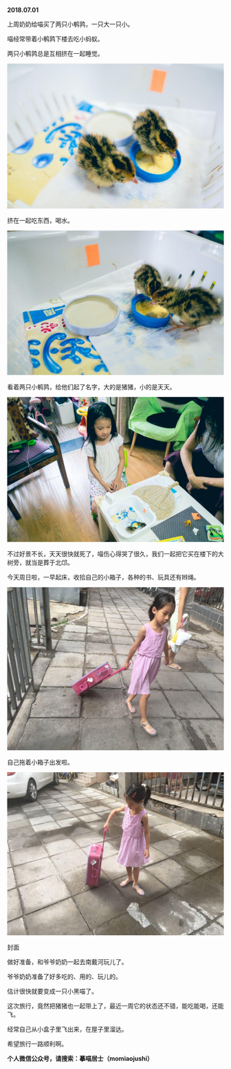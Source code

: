 
          
            
**2018.07.01**

上周奶奶给喵买了两只小鹌鹑，一只大一只小。

喵经常带着小鹌鹑下楼去吃小蚂蚁。

两只小鹌鹑总是互相挤在一起睡觉。




![](img/51001-5b08f89f1d3f7233.jpg)




挤在一起吃东西，喝水。




![](img/51001-cd517e1239303bbb.jpg)




看着两只小鹌鹑，给他们起了名字，大的是猪猪，小的是天天。




![](img/51001-d3c8649984b8501a.jpg)




不过好景不长，天天很快就死了，喵伤心得哭了很久，我们一起把它买在楼下的大树旁，就当是葬于北邙。

今天周日啦，一早起床，收拾自己的小箱子，各种的书、玩具还有辫绳。




![](img/51001-0ae81709ae7d5c35.JPG)




自己拖着小箱子出发啦。




![](img/51001-0dc2e7ab97a98351.JPG)

封面


做好准备，和爷爷奶奶一起去南戴河玩儿了。

爷爷奶奶准备了好多吃的、用的、玩儿的。

估计很快就要变成一只小黑喵了。

这次旅行，竟然把猪猪也一起带上了，最近一周它的状态还不错，能吃能喝，还能飞。

经常自己从小盒子里飞出来，在屋子里溜达。

希望旅行一路顺利啊。


**个人微信公众号，请搜索：摹喵居士（momiaojushi）**

          
        
